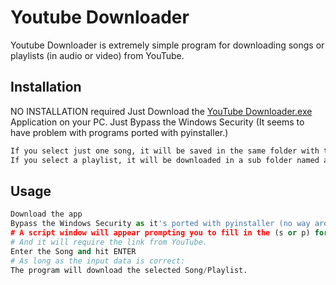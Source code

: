 # Youtube Downloader

Youtube Downloader is extremely simple program for downloading songs or playlists (in audio or video) from YouTube.

## Installation
NO INSTALLATION required Just Download the [YouTube Downloader.exe](https://github.com/SimeonTsvetanov/Mini-Projects-Learning-Python/blob/master/YouTube%20Downloader/Youtube%20Downloader.exe) Application on your PC. 
Just Bypass the Windows Security (It seems to have problem with programs ported with pyinstaller.)

```bash
If you select just one song, it will be saved in the same folder with the application.
If you select a playlist, it will be downloaded in a sub folder named after the playlist.
```
## Usage
```python
Download the app
Bypass the Windows Security as it's ported with pyinstaller (no way around it)
# A script window will appear prompting you to fill in the (s or p) for just A SONG or PLAYLIST and (a or v) for AUDIO or VIDEO.
# And it will require the link from YouTube. 
Enter the Song and hit ENTER
# As long as the input data is correct:
The program will download the selected Song/Playlist. 
```
